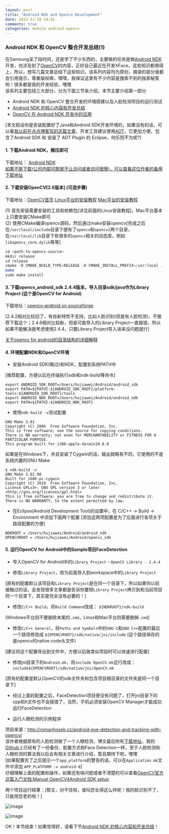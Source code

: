 ```yaml
---
layout: post
title: "Android Ndk and Opencv Development"
date: 2013-11-18 14:41
comments: true
categories: mobile android opencv
---
```


### Android NDK 和 OpenCV 整合开发总结(1)

在Samsung呆了段时间，还是学了不少东西的，主要做的任务是做[Android NDK](http://developer.android.com/tools/sdk/ndk/index.html)开发，也涉及到了[OpenCV](http://opencv.org/)的内容，正好自己最近在开发XFace，这些知识都用得上，所以，想写几篇文章总结下这些知识。该系列内容均为原创，摘录的部分我都会引用提示，尊重版权嘛，嘿嘿，我保证这里有不少内容是搜索不到的独家秘笈哟！很多都是我的开发经验，嘿嘿  
该系列主要包括三大部分，分为下面三节来介绍，本节主要介绍第一部分

* Android NDK 和 OpenCV 整合开发的环境搭建以及人脸检测项目的运行测试
* [Android NDK 的核心内容和开发总结](http://hujiaweibujidao.github.io/blog/2013/11/18/android-ndk-and-opencv-development-2/)
* [OpenCV 在 Android NDK 开发中的应用](http://hujiaweibujidao.github.io/blog/2013/11/18/android-ndk-and-opencv-development-3/)

[本文假设你是安装配置好了Java和Android SDK开发环境的，如果没有的话，可以看[我以前在点点博客写的这篇文章](http://hujiaweiyinger.diandian.com/post/2013-10-30/setup_android_ndk_environment_and_solve_some_problems)，开发工具建议使用[ADT](http://developer.android.com/sdk/installing/bundle.html)，它更加方便，包含了Android SDK 和 安装了 ADT Plugin 的 Eclipse，何乐而不为呢?]

#### 1. 下载Android NDK，解压即可

下载地址： [Android NDK](https://developer.android.com/tools/sdk/ndk/index.html)   
[如果不能下载(公司内部可能就不让访问或者访问很慢)，可以查看这位作者的备用下载地址](http://download.csdn.net/download/xiao87651234/3991166)

#### 2. 下载安装OpenCV[2.6版本] (可选步骤)

下载地址：[OpenCV首页](http://opencv.org/) 
[Linux平台的安装教程](http://docs.opencv.org/trunk/doc/tutorials/introduction/linux_install/linux_install.html#linux-installation)  [Mac平台的安装教程](http://tilomitra.com/opencv-on-mac-osx/ ) 

(1) 首先安装需要安装的工具和依赖包[详见前面的Linux安装教程]，Mac平台基本上只要安装CMake即可   
(2) 使用CMake编译opencv源码，然后通过make安装opencv[完成之后在`/usr/local/include`目录下便有了`opencv`和`opencv2`两个目录，在`/usr/local/lib`目录下有很多的`opencv`相关的动态库，例如`libopencv_core.dylib`等等]

```java
cd <path-to-opencv-source>
mkdir release
cd release
cmake -D CMAKE_BUILD_TYPE=RELEASE -D CMAKE_INSTALL_PREFIX=/usr/local .. 
make
sudo make install
```

#### 3. 下载opencv_android_sdk 2.4.4版本，导入目录sdk/java作为Library Project (这个是OpenCV for Android)

下载地址：[opencv-android on sourceforge](http://sourceforge.net/projects/opencvlibrary/files/opencv-android/)

[2.4.2相对比较旧了，有些新特性不支持，比如人脸识别(但是有人脸检测)，不推荐下载这个；2.4.6相对比较新，但是可能导入的Library Project一直报错，所以如果不能解决就考虑使用2.4.4，只要Library Project导入进来没问题就行]

[关于opencv for android的目录结构的详细解释](http://docs.opencv.org/doc/tutorials/introduction/android_binary_package/O4A_SDK.html#general-info)

#### 4. 环境配置NDK和OpenCV环境

- 安装Android SDK(略过)和NDK，配置到系统PATH中

[推荐配置，方便以后在终端执行adb和ndk-build等命令]

```
export ANDROID_SDK_ROOT=/Users/hujiawei/Android/android_sdk
export PATH=${PATH}:${ANDROID_SDK_ROOT}/platform-tools:${ANDROID_SDK_ROOT}/tools
export ANDROID_NDK_ROOT=/Users/hujiawei/Android/android_ndk
export PATH=${PATH}:${ANDROID_NDK_ROOT}
```

- 使用`ndk-build -v`测试配置

```
GNU Make 3.81
Copyright (C) 2006  Free Software Foundation, Inc.
This is free software; see the source for copying conditions.
There is NO warranty; not even for MERCHANTABILITY or FITNESS FOR A
PARTICULAR PURPOSE.
This program built for i386-apple-darwin10.8.0
```

如果是在Windows下，并且安装了Cygwin的话，输出就略有不同，它使用的不是系统内置的GNU Make

```
$ ndk-build -v
GNU Make 3.82.90
Built for i686-pc-cygwin
Copyright (C) 2010  Free Software Foundation, Inc.
License GPLv3+: GNU GPL version 3 or later <http://gnu.org/licenses/gpl.html>
This is free software: you are free to change and redistribute it.
There is NO WARRANTY, to the extent permitted by law.
```

- 在Eclipse(Android Development Tool)的设置中，在 C/C++ -> Build -> Environment 中添加下面两个配置 [添加这两项配置是为了后面进行各项关于路径配置的方便]

```
NDKROOT = /Users/hujiawei/Android/android_ndk
OPENCVROOT = /Users/hujiawei/Android/opencv_sdk
```

#### 5. 运行OpenCV for Android中的Sample项目FaceDetection

- 导入OpenCV for Android中的`Library Project` - `OpenCV Library - 2.4.4`

- 修改`Library Project`，改为前面导入到workspace中的`Library Project`

[原有的配置默认该项目和`Library Project`是在同一个目录下，所以如果你以前接触过的话，会发现很多文章都是告诉你要把`Library Project`拷贝到和当前项目同一个目录下，其实是完全没有必要的！]

- 修改`C/C++ Build`，将`Build Command`改成： `${NDKROOT}/ndk-build`  

[Windows平台则不要删除末尾的`.cmd`，Linux和Mac平台则需要删掉`.cmd`]

- 修改`C/C++ General`，将`Paths and Symbols`中的`GNU C`和`GNU C++`配置的最后一个路径修改成 `${OPENCVROOT}/sdk/native/jni/include` (这个路径保存的是opencv的native code头文件)

[建议将这个配置导出到文件中，方便以后做类似项目时可以快速进行配置]

- 修改jni目录下的`Android.mk`，将`include OpenCV.mk`这行改成：`include${OPENCVROOT}/sdk/native/jni/OpenCV.mk`

[原有的配置是默认OpenCV的sdk文件夹和包含项目根目录的文件夹是同一个目录下]

- 经过上面的配置之后，FaceDetection项目便没有问题了，打开jni目录下的cpp和h文件也不会报错了，当然，手机必须安装OpenCV Manager才能成功运行FaceDetection

- 运行人眼检测的示例程序

项目来源：<http://romanhosek.cz/android-eye-detection-and-tracking-with-opencv/>  
该作者根据原有的人脸检测做了一个人眼检测，博文最后附有[下载地址](http://romanhosek.cz/?wpdmact=process&did=MS5ob3RsaW5r)，我的[Github](https://github.com/yinger090807/XFace)上已经有了一份备份，配置方式和Face Detection一样，至于人脸检测和人眼检测的算法我以后会有相关文章进行介绍，暂且期待下吧，嘿嘿  
[如果配置完了之后提示一个`app_platform`的警告的话，可以在`Application.mk`文件中添加 `APP_PLATFORM := android-8`]  
仔细理解上面的配置和操作，如果还有啥问题或者不清楚的可以查看[OpenCV官方这篇入门文档:Manual OpenCV4Android SDK setup](http://docs.opencv.org/doc/tutorials/introduction/android_binary_package/O4A_SDK.html)

两个项目运行结果：[帮主，对不住啦，谁叫您长得这么帅呢！我的脸识别不了，只能用您老的啦！] 

![image](http://hujiaweibujidao.github.io/images/201311/face_detection.png)

![image](http://hujiaweibujidao.github.io/images/201311/eye_detection.png)


OK！本节结束！如果觉得好，请看下节[Android NDK 的核心内容和开发总结](http://hujiaweibujidao.github.io/blog/2013/11/18/android-ndk-and-opencv-development-2/)！



